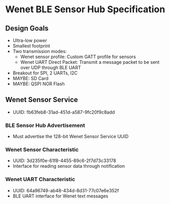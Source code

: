 # Wenet BLE Sensor Hub Specification

## Design Goals

- Ultra-low power
- Smallest footprint
- Two transmission modes:
  - Wenet sensor profile: Custom GATT profile for sensors
  - Wenet UART Direct Packet: Transmit a message packet to be sent over UDP through BLE UART
- Breakout for SPI, 2 UARTs, I2C
- MAYBE: SD Card
- MAYBE: QSPI NOR Flash

## Wenet Sensor Service
- UUID: fb63feb8-31ad-451d-a587-9fc20f9c8add

### BLE Sensor Hub Advertisement

- Must advertise the 128-bit Wenet Sensor Service UUID

### Wenet Sensor Characteristic

- UUID: 3d235f0e-61f8-4455-89c6-2f7d73c33178
- Interface for reading sensor data through notification

### Wenet UART Characteristic

- UUID: 64a96749-ab48-434d-8d31-77c07e6e352f
- BLE UART interface for Wenet text messages
